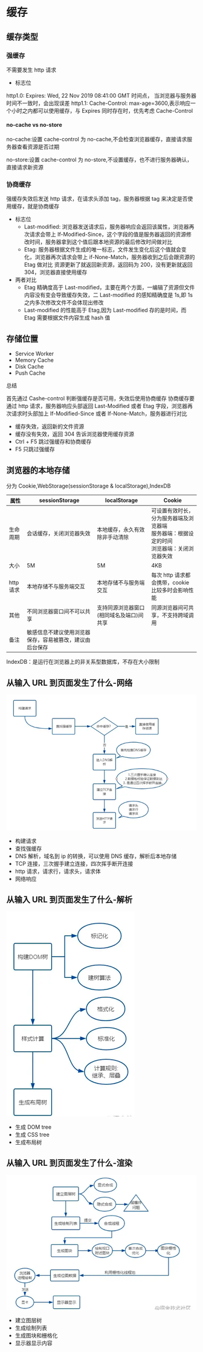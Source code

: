 <!--
 * @Author: your name
 * @Date: 2020-03-02 09:59:12
 * @LastEditTime: 2022-06-07 16:22:28
 * @LastEditors: Juliette.Wang nannan.wang@broadlink.com.cn
 * @Description: In User Settings Edit
 * @FilePath: \vue-note\Conception\缓存.md
 -->

# 缓存

## 缓存类型

### 强缓存

不需要发生 http 请求

- 标志位

http1.0: Expires: Wed, 22 Nov 2019 08:41:00 GMT 时间点， 当浏览器与服务器时间不一致时，会出现误差
http1.1: Cache-Control: max-age=3600,表示响应一个小时之内都可以使用缓存，与 Expires 同时存在时，优先考虑 Cache-Control

#### no-cache vs no-store

no-cache:设置 cache-control 为 no-cache,不会检查浏览器缓存，直接请求服务器查看资源是否过期

no-store:设置 cache-control 为 no-store,不设置缓存，也不进行服务器确认，直接请求新资源

### 协商缓存

强缓存失效后发送 http 请求，在请求头添加 tag，服务器根据 tag 来决定是否使用缓存，就是协商缓存

- 标志位
  - Last-modified: 浏览器发送请求后，服务器响应会返回该属性，浏览器再次请求会带上 If-Modified-Since，这个字段的值是服务器返回的资源修改时间，服务器拿到这个值后跟本地资源的最后修改时间做对比
  - Etag: 服务器根据文件生成的唯一标志，文件发生变化后这个值就会变化，浏览器再次请求会带上 if-None-Match，服务器收到之后会跟资源的 Etag 做对比
    资源更新了就返回新资源，返回码为 200，没有更新就返回 304，浏览器直接使用缓存
- 两者对比
  - Etag 精确度高于 Last-modified，主要在两个方面，一编辑了资源但文件内容没有变会导致缓存失效，二 Last-modified 的感知精确度是 1s,即 1s 之内多次修改文件不会体现出修改
  - Last-modified 的性能高于 Etag,因为 Last-modified 存的是时间，而 Etag 需要根据文件内容生成 hash 值

## 存储位置

- Service Worker
- Memory Cache
- Disk Cache
- Push Cache

总结

首先通过 Cashe-control 判断强缓存是否可用，失效后使用协商缓存
协商缓存要通过 http 请求，服务器响应头部返回 Last-Modified 或者 Etag 字段，浏览器再次请求时头部加上 If-Modified-Since 或者 If-None-Match，服务器进行对比

- 缓存失效，返回新的文件资源
- 缓存没有失效，返回 304 告诉浏览器使用缓存资源
- Ctrl + F5 跳过强缓存和协商缓存
- F5 只跳过强缓存

## 浏览器的本地存储

分为 Cookie,WebStorage(sessionStorage & localStorage),IndexDB

| 属性      | sessionStorage                                           | localStorage                             | Cookie                                                                                           |
| --------- | -------------------------------------------------------- | ---------------------------------------- | ------------------------------------------------------------------------------------------------ |
| 生命周期  | 会话缓存，关闭浏览器失效                                 | 本地缓存，永久有效除非手动清除           | 可设置有效时长，分为服务器端及浏览器端<br/>服务器端：根据设定的时间<br/>浏览器端：关闭浏览器失效 |
| 大小      | 5M                                                       | 5M                                       | 4KB                                                                                              |
| http 请求 | 本地存储不与服务端交互                                   | 本地存储不与服务端交互                   | 每次 http 请求都会携带，cookie 比较多时会影响性能                                                |
| 其他      | 不同浏览器窗口间不可以共享                               | 支持同源浏览器窗口(相同域名及端口)间共享 | 同源浏览器间可共享，不支持跨域调用                                                               |
| 备注      | 敏感信息不建议使用浏览器保存，容易被篡改，建议由后台保存 |

IndexDB：是运行在浏览器上的非关系型数据库，不存在大小限制

## 从输入 URL 到页面发生了什么-网络

![过程](./../img/http01.png)

- 构建请求
- 查找强缓存
- DNS 解析，域名到 ip 的转换，可以使用 DNS 缓存，解析后本地存储
- TCP 连接，三次握手建立连接，四次挥手断开连接
- http 请求，请求行，请求头，请求体
- 网络响应

## 从输入 URL 到页面发生了什么-解析

![过程](./../img/http02.png)

- 生成 DOM tree
- 生成 CSS tree
- 生成布局树

## 从输入 URL 到页面发生了什么-渲染

![过程](./../img/http03.png)

- 建立图层树
- 生成绘制列表
- 生成图块和栅格化
- 显示器显示内容
